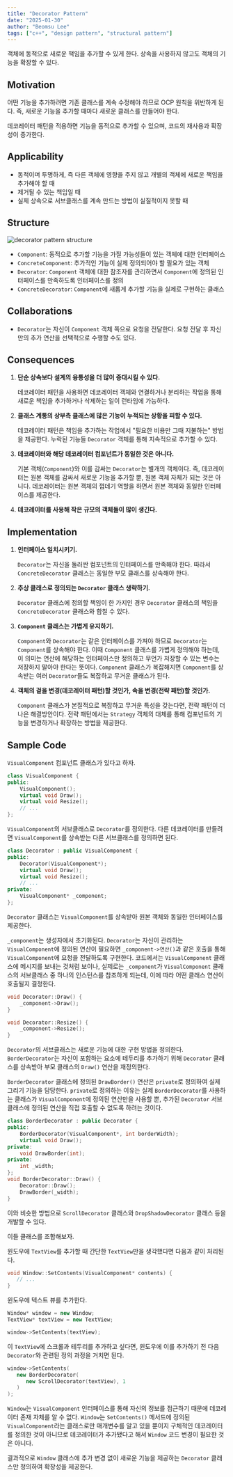 ```yaml
---
title: "Decorator Pattern"
date: "2025-01-30"
author: "Beomsu Lee"
tags: ["c++", "design pattern", "structural pattern"]
---
```


객체에 동적으로 새로운 책임을 추가할 수 있게 한다. 상속을 사용하지 않고도 객체의 기능을 확장할 수 있다.

## Motivation

어떤 기능을 추가하려면 기존 클래스를 계속 수정해야 하므로 OCP 원칙을 위반하게 된다. 즉, 새로운 기능을 추가할 때마다 새로운 클래스를 만들어야 한다. 

데코레이터 패턴을 적용하면 기능을 동적으로 추가할 수 있으며, 코드의 재사용과 확장성이 증가한다.

## Applicability

- 동적이며 투명하게, 즉 다른 객체에 영향을 주지 않고 개별의 객체에 새로운 책임을 추가해야 할 때
- 제거될 수 있는 책임일 때
- 실제 상속으로 서브클래스를 계속 만드는 방법이 실질적이지 못할 때

## Structure

![decorator pattern structure](images/decorator_pattern_structure.png)

- `Component`: 동적으로 추가할 기능을 가질 가능성들이 있는 객체에 대한 인터페이스
- `ConcreteComponent`: 추가적인 기능이 실제 정의되어야 할 필요가 있는 객체
- `Decorator`: `Component` 객체에 대한 참조자를 관리하면서 `Component`에 정의된 인터페이스를 만족하도록 인터페이스를 정의
- `ConcreteDecorator`: `Component`에 새롭게 추가할 기능을 실제로 구현하는 클래스

## Collaborations

- `Decorator`는 자신이 `Component` 객체 쪽으로 요청을 전달한다. 요청 전달 후 자신만의 추가 연산을 선택적으로 수행할 수도 있다.

## Consequences

1. **단순 상속보다 설계의 융통성을 더 많이 증대시킬 수 있다.**

    데코레이터 패턴을 사용하면 데코레이터 객체와 연결하거나 분리하는 작업을 통해 새로운 책임을 추가하거나 삭제하는 일이 런타임에 가능하다.
2. **클래스 계통의 상부측 클래스에 많은 기능이 누적되는 상황을 피할 수 있다.**

    데코레이터 패턴은 책임을 추가하는 작업에서 "필요한 비용만 그때 지불하는" 방법을 제공한다. 누락된 기능들 `Decorator` 객체를 통해 지속적으로 추가할 수 있다.
3. **데코레이터와 해당 데코레이터 컴포넌트가 동일한 것은 아니다.**

    기본 객체(`Component`)와 이를 감싸는 `Decorator`는 별개의 객체이다. 즉, 데코레이터는 원본 객체를 감싸서 새로운 기능을 추가할 뿐, 원본 객체 자체가 되는 것은 아니다. 데코레이터는 원본 객체의 껍데기 역할을 하면서 원본 객체와 동일한 인터페이스를 제공한다.
4. **데코레이터를 사용해 작은 규모의 객체들이 많이 생긴다.**

## Implementation

1. **인터페이스 일치시키기.**

    `Decorator`는 자신을 둘러싼 컴포넌트의 인터페이스를 만족해야 한다. 따라서 `ConcreteDecorator` 클래스는 동일한 부모 클래스를 상속해야 한다.
2. **추상 클래스로 정의되는 `Decorator` 클래스 생략하기.**

    `Decorator` 클래스에 정의할 책임이 한 가지인 경우 `Decorator` 클래스의 책임을 `ConcreteDecorator` 클래스와 합칠 수 있다.
3. **`Component` 클래스는 가볍게 유지하기.**

    `Component`와 `Decorator`는 같은 인터페이스를 가져야 하므로 `Decorator`는 `Component`를 상속해야 한다. 이때  `Component` 클래스를 가볍게 정의해야 하는데, 이 의미는 연산에 해당하는 인터페이스만 정의하고 무언가 저장할 수 있는 변수는 저장하지 말아야 한다는 뜻이다. `Component` 클래스가 복잡해지면 `Component`를 상속받는 여러 `Decorator`들도 복잡하고 무거운 클래스가 된다.
4. **객체의 겉을 변경(데코레이터 패턴)할 것인가, 속을 변경(전략 패턴)할 것인가.**

    `Component` 클래스가 본질적으로 복잡하고 무거운 특성을 갖는다면, 전략 패턴이 더 나은 해결방안이다. 전략 패턴에서는 `Strategy` 객체의 대체를 통해 컴포넌트의 기능을 변경하거나 확장하는 방법을 제공한다.

## Sample Code

`VisualComponent` 컴포넌트 클래스가 있다고 하자.

```cpp
class VisualComponent {
public:
    VisualComponent();
    virtual void Draw();
    virtual void Resize();
    // ...
};
```

`VisualComponent`의 서브클래스로 `Decorator`를 정의한다. 다른 데코레이터를 만들려면 `VisualComponent`를 상속받는 다른 서브클래스를 정의하면 된다.

```cpp
class Decorator : public VisualComponent {
public:
    Decorator(VisualComponent*);
    virtual void Draw();
    virtual void Resize();
    // ...
private:
    VisualComponent* _component;
};
```

`Decorator` 클래스는 `VisualComponent`를 상속받아 원본 객체와 동일한 인터페이스를 제공한다.

`_component`는 생성자에서 초기화된다. `Decorator`는 자신이 관리하는 `VisualComponent`에 정의된 연산이 필요하면 `_component->연산()`과 같은 호출을 통해 `VisualComponent`에 요청을 전달하도록 구현한다. 코드에서는 `VisualComponent` 클래스에 메시지를 보내는 것처럼 보이나, 실제로는 `_component`가 `VisualComponent` 클래스의 서브클래스 중 하나의 인스턴스를 참조하게 되는데, 이에 따라 어떤 클래스 연산이 호출될지 결정한다.

```cpp
void Decorator::Draw() {
    _component->Draw();
}

void Decorator::Resize() {
    _component->Resize();
}
```

`Decorator`의 서브클래스는 새로운 기능에 대한 구현 방법을 정의한다. `BorderDecorator`는 자신이 포함하는 요소에 테두리를 추가하기 위해 `Decorator` 클래스를 상속받아 부모 클래스의 `Draw()` 연산을 재정의한다.

`BorderDecorator` 클래스에 정의된 `DrawBorder()` 연산은 `private`로 정의하여 실제 그리기 기능을 담당한다. `private`로 정의하는 이유는 실제 `BorderDecorator`를 사용하는 클래스가 `VisualComponent`에 정의된 연산만을 사용할 뿐, 추가된 `Decorator` 서브클래스에 정의된 연산을 직접 호출할 수 없도록 하려는 것이다.

```cpp
class BorderDecorator : public Decorator {
public:
    BorderDecorator(VisualComponent*, int borderWidth);
    virtual void Draw();
private:
    void DrawBorder(int);
private:
    int _width;
};
void BorderDecorator::Draw() {
    Decorator::Draw();
    DrawBorder(_width);
}
```

이와 비슷한 방법으로 `ScrollDecorator` 클래스와 `DropShadowDecorator` 클래스 등을 개발할 수 있다.

이들 클래스를 조합해보자. 

윈도우에 `TextView`를 추가할 때 간단한 `TextView`만을 생각했다면 다음과 같이 처리된다.

```cpp
void Window::SetContents(VisualComponent* contents) {
   // ...
}
```

윈도우에 텍스트 뷰를 추가한다.

```cpp
Window* window = new Window;
TextView* textView = new TextView;

window->SetContents(textView);
```

이 `TextView`에 스크롤과 테두리를 추가하고 싶다면, 윈도우에 이를 추가하기 전 다음 `Decorator`와 관련된 정의 과정을 거치면 된다.

```cpp
window->SetContents(
   new BorderDecorator(
      new ScrollDecorator(textView), 1
   )
);
```

`Window`는 `VisualComponent` 인터페이스를 통해 자신의 정보를 접근하기 때문에 데코레이터 존재 자체를 알 수 없다. `Window`는 `SetContents()` 메서드에 정의된 `VisualComponent`라는 클래스로만 매개변수를 알고 있을 뿐이지 구체적인 데코레이터를 정의한 것이 아니므로 데코레이터가 추가됐다고 해서 `Window` 코드 변경이 필요한 것은 아니다. 

결과적으로 `Window` 클래스에 추가 변경 없이 새로운 기능을 제공하는 `Decorator` 클래스만 정의하여 확장성을 제공한다.